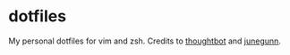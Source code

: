dotfiles
========

My personal dotfiles for vim and zsh. Credits to
[thoughtbot](https://github.com/thoughtbot/dotfiles) and
[junegunn](https://github.com/junegunn).

